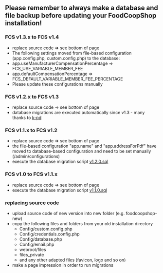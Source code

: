 ## Please remember to always make a **database and file backup** before updating your FoodCoopShop installation!

### FCS v1.3.x to FCS v1.4
* replace source code => see bottom of page
* The following settings moved from file-based configuration (app.config.php, custom.config.php) to the database:
* app.useManufacturerCompensationPercentage => FCS\_USE\_VARIABLE\_MEMBER\_FEE
* app.defaultCompensationPercentage => FCS\_DEFAULT\_VARIABLE\_MEMBER\_FEE\_PERCENTAGE
* Please update these configurations manually

### FCS v1.2.x to FCS v1.3
* replace source code => see bottom of page
* database migrations are executed automatically since v1.3 - many thanks to [k-pd](https://github.com/k-pd)

### FCS v1.1.x to FCS v1.2
* replace source code => see bottom of page
* the file-based configuration "app.name" and "app.addressForPdf" have moved to database-based configuration and need to be set manually (/admin/configurations)
* execute the database migration script [v1.2.0.sql](../blob/master/Config/sql/migrations/v1.2.0.sql)

### FCS v1.0 to FCS v1.1.x
* replace source code => see bottom of page
* execute the database migration script [v1.1.0.sql](../blob/master/Config/sql/migrations/v1.1.0.sql)

### replacing source code
* upload source code of new version into new folder (e.g. foodcoopshop-new)
* copy the following files and folders from your old installation directory
    * Config/custom.config.php
    * Config/credentials.config.php
    * Config/database.php
    * Config/email.php
    * webroot/files
    * files_private
    * and any other adapted files (favicon, logo and so on)
* make a page impression in order to run migrations